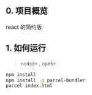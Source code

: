 ## 0. 项目概览

react 的简约版

## 1. 如何运行

> `node8+` , `npm5+`

```sh
npm install
npm install -g parcel-bundler
parcel index.html


```
